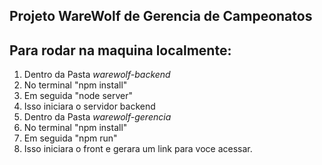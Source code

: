 ## Projeto WareWolf de Gerencia de Campeonatos

## Para rodar na maquina localmente:

1. Dentro da Pasta *warewolf-backend*
2. No terminal "npm install"
3. Em seguida "node server"
4. Isso iniciara o servidor backend
5. Dentro da Pasta *warewolf-gerencia*
6. No terminal "npm install"
7. Em seguida "npm run"
8. Isso iniciara o front e gerara um link para voce acessar.